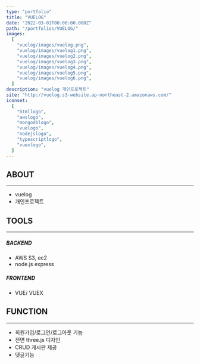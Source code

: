 ```yaml
---
type: "portfolio"
title: "VUELOG"
date: "2022-03-01T00:00:00.000Z"
path: "/portfolios/VUELOG/"
images:
  [
    "vuelog/images/vuelog.png",
    "vuelog/images/vuelog1.png",
    "vuelog/images/vuelog2.png",
    "vuelog/images/vuelog3.png",
    "vuelog/images/vuelog4.png",
    "vuelog/images/vuelog5.png",
    "vuelog/images/vuelog6.png",
  ]
description: "vuelog 개인프로젝트"
site: "http://vuelog.s3-website.ap-northeast-2.amazonaws.com/"
iconset:
  [
    "htmllogo",
    "awslogo",
    "mongodblogo",
    "vuelogo",
    "nodejslogo",
    "typescriptlogo",
    "vuexlogo",
  ]
---
```


## ABOUT

---

- vuelog
- 개인프로젝트

## TOOLS

---

##### BACKEND

- AWS S3, ec2
- node.js express

##### FRONTEND

- VUE/ VUEX

## FUNCTION

---

- 회원가입/로그인/로그아웃 기능
- 전면 three.js 디자인
- CRUD 게시판 제공
- 댓글기능

  
